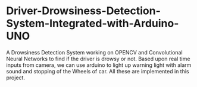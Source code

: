 # Driver-Drowsiness-Detection-System-Integrated-with-Arduino-UNO
A Drowsiness Detection System working on OPENCV and Convolutional Neural Networks to find if the driver is drowsy or not. Based upon real time inputs from camera, we can use arduino to light up warning light with alarm sound and stopping of the Wheels of car. All these are implemented in this project.
